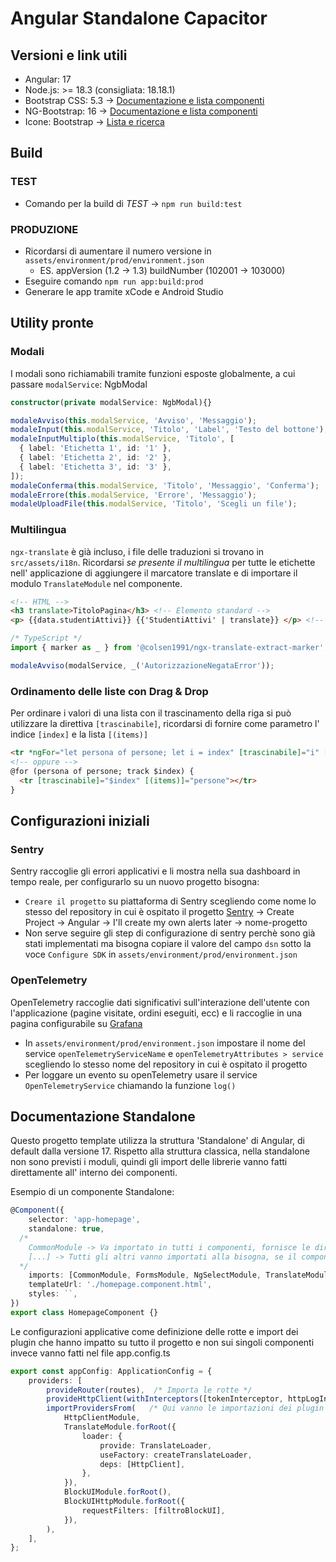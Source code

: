 # Angular Standalone Capacitor

## Versioni e link utili

- Angular: 17
- Node.js: >= 18.3 (consigliata: 18.18.1)
- Bootstrap CSS: 5.3 -> [Documentazione e lista componenti](https://getbootstrap.com/docs/5.3/getting-started/introduction/)
- NG-Bootstrap: 16 -> [Documentazione e lista componenti](https://ng-bootstrap.github.io/#/components/accordion/overview)
- Icone: Bootstrap -> [Lista e ricerca](https://icons.getbootstrap.com/)

## Build

### TEST

- Comando per la build di _TEST_ -> `npm run build:test`

### PRODUZIONE

- Ricordarsi di aumentare il numero versione in `assets/environment/prod/environment.json`
  - ES. appVersion (1.2 -> 1.3) buildNumber (102001 -> 103000)
- Eseguire comando `npm run app:build:prod`
- Generare le app tramite xCode e Android Studio

## Utility pronte

### Modali

I modali sono richiamabili tramite funzioni esposte globalmente, a cui passare `modalService`: NgbModal

```typescript
constructor(private modalService: NgbModal){}

modaleAvviso(this.modalService, 'Avviso', 'Messaggio');
modaleInput(this.modalService, 'Titolo', 'Label', 'Testo del bottone');
modaleInputMultiplo(this.modalService, 'Titolo', [
  { label: 'Etichetta 1', id: '1' },
  { label: 'Etichetta 2', id: '2' },
  { label: 'Etichetta 3', id: '3' },
]);
modaleConferma(this.modalService, 'Titolo', 'Messaggio', 'Conferma');
modaleErrore(this.modalService, 'Errore', 'Messaggio');
modaleUploadFile(this.modalService, 'Titolo', 'Scegli un file');
```

### Multilingua

`ngx-translate` è già incluso, i file delle traduzioni si trovano in `src/assets/i18n`.
Ricordarsi _se presente il multilingua_ per tutte le etichette nell' applicazione di aggiungere il marcatore translate e di importare il modulo `TranslateModule` nel componente.

```html
<!-- HTML -->
<h3 translate>TitoloPagina</h3> <!-- Elemento standard -->
<p> {{data.studentiAttivi}} {{'StudentiAttivi' | translate}} </p> <!-- Elemento che contiene anche del testo dinamico ( utilizzare la pipe translate ) -->
```

```typescript
/* TypeScript */
import { marker as _ } from '@colsen1991/ngx-translate-extract-marker';

modaleAvviso(modalService, _('AutorizzazioneNegataError'));
```

### Ordinamento delle liste con Drag & Drop

Per ordinare i valori di una lista con il trascinamento della riga si può utilizzare la direttiva `[trascinabile]`, ricordarsi di fornire come parametro l' indice `[index]` e la lista `[(items)]`

```html
<tr *ngFor="let persona of persone; let i = index" [trascinabile]="i" [(items)]="persone">
<!-- oppure -->
@for (persona of persone; track $index) {
  <tr [trascinabile]="$index" [(items)]="persone"></tr>
}
```

## Configurazioni iniziali

### Sentry

Sentry raccoglie gli errori applicativi e li mostra nella sua dashboard in tempo reale, per configurarlo su un nuovo progetto bisogna:

- `Creare il progetto` su piattaforma di Sentry scegliendo come nome lo stesso del repository in cui è ospitato il progetto
  [Sentry](https://kedos.sentry.io/projects/) -> Create Project -> Angular -> I'll create my own alerts later -> nome-progetto
- Non serve seguire gli step di configurazione di sentry perchè sono già stati implementati ma bisogna copiare il valore del campo `dsn` sotto la voce `Configure SDK` in `assets/environment/prod/environment.json`

### OpenTelemetry

OpenTelemetry raccoglie dati significativi sull'interazione dell'utente con l'applicazione (pagine visitate, ordini eseguiti, ecc) e li raccoglie in una pagina configurabile su [Grafana](https://monitoring.kedos-srl.it/grafana/)

- In `assets/environment/prod/environment.json` impostare il nome del service `openTelemetryServiceName` e `openTelemetryAttributes > service` scegliendo lo stesso nome del repository in cui è ospitato il progetto
- Per loggare un evento su openTelemetry usare il service `OpenTelemetryService` chiamando la funzione `log()`

## Documentazione Standalone

Questo progetto template utilizza la struttura 'Standalone' di Angular, di default dalla versione 17.
Rispetto alla struttura classica, nella standalone non sono previsti i moduli, quindi gli import delle librerie vanno fatti direttamente all' interno dei componenti.

Esempio di un componente Standalone:

```typescript
@Component({
	selector: 'app-homepage',
	standalone: true,
  /*
    CommonModule -> Va importato in tutti i componenti, fornisce le direttive base angular (*ngIf, *ngFor, ecc)
    [...] -> Tutti gli altri vanno importati alla bisogna, se il componente usa dei form con [(ngModel)] ad esempio va importato FormsModule
  */
	imports: [CommonModule, FormsModule, NgSelectModule, TranslateModule],
	templateUrl: './homepage.component.html',
	styles: ``,
})
export class HomepageComponent {}
```

Le configurazioni applicative come definizione delle rotte e import dei plugin che hanno impatto su tutto il progetto e non sui singoli componenti invece vanno fatti nel file app.config.ts

```typescript
export const appConfig: ApplicationConfig = {
	providers: [
		provideRouter(routes),  /* Importa le rotte */
		provideHttpClient(withInterceptors([tokenInterceptor, httpLogInterceptor, errorInterceptor])),   /* Definisce gli interceptors */
		importProvidersFrom(   /* Qui vanno le importazioni dei plugin che non supportano standalone, se una libreria non vi funziona con standalone definitela qui */
			HttpClientModule,
			TranslateModule.forRoot({
				loader: {
					provide: TranslateLoader,
					useFactory: createTranslateLoader,
					deps: [HttpClient],
				},
			}),
			BlockUIModule.forRoot(),
			BlockUIHttpModule.forRoot({
				requestFilters: [filtroBlockUI],
			}),
		),
	],
};
```
